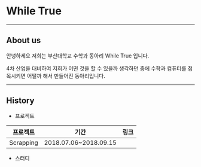 # While True

---

## About us

안녕하세요 저희는 부산대학교 수학과 동아리 While True 입니다.

4차 산업을 대비하여 저희가 어떤 것을 할 수 있을까 생각하던 중에
수학과 컴퓨터를 접목시키면 어떨까 해서 만들어진 동아리입니다.

---

## History

- 프로젝트

|프로젝트|기간|링크|
|---|---|---|
|Scrapping|2018.07.06~2018.09.15|

- 스터디
